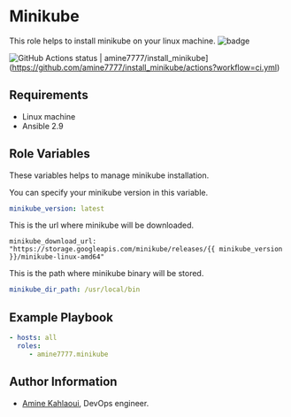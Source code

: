 Minikube
=========

This role helps to install minikube on your linux machine.
![badge](https://action-badges.now.sh/amine7777/install_minikube)

![GitHub Actions status | amine7777/install_minikube](https://github.com/amine7777/install_minikube/workflows/ci.yml/badge.svg)](https://github.com/amine7777/install_minikube/actions?workflow=ci.yml)

Requirements
------------
- Linux machine
- Ansible 2.9

Role Variables
--------------
These variables helps to manage minikube installation.

You can specify your minikube version in this variable.
```yaml
minikube_version: latest
```
This is the url where minikube will be downloaded.
```ỳaml
minikube_download_url: "https://storage.googleapis.com/minikube/releases/{{ minikube_version }}/minikube-linux-amd64"
```
This is the path where minikube binary will be stored.
```yaml
minikube_dir_path: /usr/local/bin
```

Example Playbook
----------------

```yaml
- hosts: all
  roles:
     - amine7777.minikube
```

Author Information
------------------

- [Amine Kahlaoui](https://github.com/amine7777), DevOps engineer.
